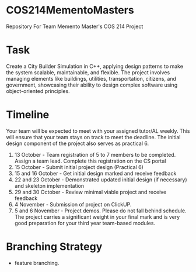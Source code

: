 # COS214MementoMasters
Repository For Team Memento Master's COS 214 Project

# Task 
Create a City Builder Simulation in C++, applying design patterns to make the system scalable, maintainable, and flexible. The project involves managing elements like buildings, utilities, transportation, citizens, and government, showcasing their ability to design complex software using object-oriented principles.

# Timeline
Your team will be expected to meet with your assigned tutor/AL weekly. This will ensure
that your team stays on track to meet the deadline. The initial design component of the
project also serves as practical 6.

1. 13 October - Team registration of 5 to 7 members to be completed. Assign a team
lead. Complete this registration on the CS portal
2. 15 October - Submit initial project design (Practical 6)
3. 15 and 16 October - Get initial design marked and receive feedback
4. 22 and 23 October - Demonstrated updated initial design (if necessary) and
skeleton implementation
5. 29 and 30 October - Review minimal viable project and receive feedback
6. 4 November - Submission of project on ClickUP.
7. 5 and 6 November - Project demos.
Please do not fall behind schedule. The project carries a significant weight in your final
mark and is very good preparation for your third year team-based modules.

# Branching Strategy 

- feature branching.